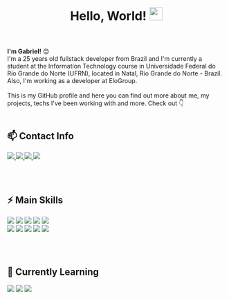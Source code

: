 <header>
  <h1>
    Hello, World!
    <img src="https://media1.giphy.com/media/v1.Y2lkPTc5MGI3NjExaG51NmU3Y240ZWkwOXJ4cnZlOHprZ2d6NmhmMnEzczV3YTVteHNlcyZlcD12MV9pbnRlcm5hbF9naWZfYnlfaWQmY3Q9ZQ/kmUvauX8TMWg0OsqKW/giphy.webp" height="30px">
  </h1>  
</header>

<main>
  <section>
    <p>
      <b>I'm Gabriel!</b> 😊<br/>
      I'm a 25 years old fullstack developer from Brazil and I'm currently a student at the Information Technology course in Universidade Federal do Rio Grande do Norte (UFRN), located in Natal, Rio Grande do Norte - Brazil. Also, I'm working as a developer at EloGroup.<br/><br/>
      This is my GitHub profile and here you can find out more about me, my projects, techs I've been working with and more. Check out 👇<br/><br/>
    </p>
  </section>

  <section>
    <h2>📫 Contact Info</h2>
      <a href="mailto:gabrielestaciosp@gmail.com" target="_blank" rel="noopener norreferer">
        <img src="https://img.shields.io/badge/Gmail-D14836?style=for-the-badge&logo=gmail&logoColor=white">
      </a>
      <a href="https://discord.com/users/336626630199869440" target="_blank" rel="noopener norreferer">
        <img src="https://img.shields.io/badge/Discord-7289DA?style=for-the-badge&logo=discord&logoColor=white">
      </a>
      <!--<a href="https://codepen.io/gabrielestacio" target="_blank" rel="noopener norreferer">
        <img src="https://img.shields.io/badge/Codepen-000000?style=for-the-badge&logo=codepen&logoColor=white" target="_blank" rel="noopener norreferer">
      </a>
      <a href="https://leetcode.com/u/gabrielestaciosp/" target="_blank" rel="noopener norreferer">
        <img src="https://img.shields.io/badge/-LeetCode-FFA116?style=for-the-badge&logo=LeetCode&logoColor=black" target="_blank" rel="noopener norreferer">
      </a>-->
      <a href="https://www.instagram.com/ogabrielestacio/" target="_blank" rel="noopener norreferer">
        <img src="https://img.shields.io/badge/Instagram-E4405F?style=for-the-badge&logo=instagram&logoColor=white">
      </a>
      <a href="www.linkedin.com/in/gabrielestaciosp" target="_blank" rel="noopener norreferer">
        <img src="https://img.shields.io/badge/LinkedIn-0077B5?style=for-the-badge&logo=linkedin&logoColor=white">
      </a>
  </section>

  <br/><br/>
  
  <section>
    <h2>⚡ Main Skills</h2>
    <img src="https://img.shields.io/badge/HTML5-E34F26?style=for-the-badge&logo=html5&logoColor=white">
    <img src="https://img.shields.io/badge/CSS3-1572B6?style=for-the-badge&logo=css3&logoColor=white">
    <img src="https://img.shields.io/badge/JavaScript-F7DF1E?style=for-the-badge&logo=javascript&logoColor=black">
    <img src="https://img.shields.io/badge/Java-ED8B00?style=for-the-badge&logo=openjdk&logoColor=white">
    <img src="https://img.shields.io/badge/React-20232A?style=for-the-badge&logo=react&logoColor=61DAFB">
    <br/>
    <img src="https://img.shields.io/badge/Tailwind_CSS-38B2AC?style=for-the-badge&logo=tailwind-css&logoColor=white">
    <img src="https://img.shields.io/badge/Spring-6DB33F?style=for-the-badge&logo=spring&logoColor=white">
    <img src="https://img.shields.io/badge/MySQL-005C84?style=for-the-badge&logo=mysql&logoColor=white">
    <img src="https://img.shields.io/badge/PostgreSQL-316192?style=for-the-badge&logo=postgresql&logoColor=white">
    <img src="https://img.shields.io/badge/GIT-E44C30?style=for-the-badge&logo=git&logoColor=white">
  </section>

  <br/><br/>
  
  <section>
    <h2>🌱 Currently Learning</h2>
    <img src="https://img.shields.io/badge/Node.js-43853D?style=for-the-badge&logo=node.js&logoColor=white">
    <img src="https://img.shields.io/badge/Express.js-404D59?style=for-the-badge">
    <img src="https://img.shields.io/badge/MongoDB-4EA94B?style=for-the-badge&logo=mongodb&logoColor=white">
  </section>
</main>
